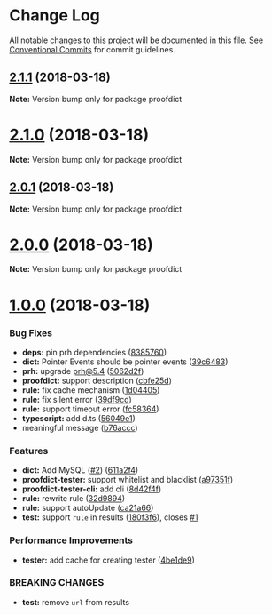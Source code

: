 # Change Log

All notable changes to this project will be documented in this file.
See [Conventional Commits](https://conventionalcommits.org) for commit guidelines.

<a name="2.1.1"></a>
## [2.1.1](https://github.com/proofdict/proofdict/compare/v2.1.0...v2.1.1) (2018-03-18)




**Note:** Version bump only for package proofdict

<a name="2.1.0"></a>
# [2.1.0](https://github.com/proofdict/proofdict/compare/v2.0.1...v2.1.0) (2018-03-18)




**Note:** Version bump only for package proofdict

<a name="2.0.1"></a>
## [2.0.1](https://github.com/proofdict/proofdict/compare/v2.0.0...v2.0.1) (2018-03-18)




**Note:** Version bump only for package proofdict

<a name="2.0.0"></a>
# [2.0.0](https://github.com/proofdict/proofdict/compare/v1.0.0...v2.0.0) (2018-03-18)




**Note:** Version bump only for package proofdict

<a name="1.0.0"></a>
# [1.0.0](https://github.com/proofdict/proofdict/compare/1.2.1...1.0.0) (2018-03-18)


### Bug Fixes

* **deps:** pin prh dependencies ([8385760](https://github.com/proofdict/proofdict/commit/8385760))
* **dict:** Pointer Events should be pointer events ([39c6483](https://github.com/proofdict/proofdict/commit/39c6483))
* **prh:** upgrade prh@5.4 ([5062d2f](https://github.com/proofdict/proofdict/commit/5062d2f))
* **proofdict:** support description ([cbfe25d](https://github.com/proofdict/proofdict/commit/cbfe25d))
* **rule:** fix cache mechanism ([1d04405](https://github.com/proofdict/proofdict/commit/1d04405))
* **rule:** fix silent error ([39df9cd](https://github.com/proofdict/proofdict/commit/39df9cd))
* **rule:** support timeout error ([fc58364](https://github.com/proofdict/proofdict/commit/fc58364))
* **typescript:** add d.ts ([56049e1](https://github.com/proofdict/proofdict/commit/56049e1))
* meaningful message ([b76accc](https://github.com/proofdict/proofdict/commit/b76accc))


### Features

* **dict:** Add MySQL ([#2](https://github.com/proofdict/proofdict/issues/2)) ([611a2f4](https://github.com/proofdict/proofdict/commit/611a2f4))
* **proofdict-tester:** support whitelist and blacklist ([a97351f](https://github.com/proofdict/proofdict/commit/a97351f))
* **proofdict-tester-cli:** add cli ([8d42f4f](https://github.com/proofdict/proofdict/commit/8d42f4f))
* **rule:** rewrite rule ([32d9894](https://github.com/proofdict/proofdict/commit/32d9894))
* **rule:** support autoUpdate ([ca21a66](https://github.com/proofdict/proofdict/commit/ca21a66))
* **test:** support `rule` in results ([180f3f6](https://github.com/proofdict/proofdict/commit/180f3f6)), closes [#1](https://github.com/proofdict/proofdict/issues/1)


### Performance Improvements

* **tester:** add cache for creating tester ([4be1de9](https://github.com/proofdict/proofdict/commit/4be1de9))


### BREAKING CHANGES

* **test:** remove `url` from results
